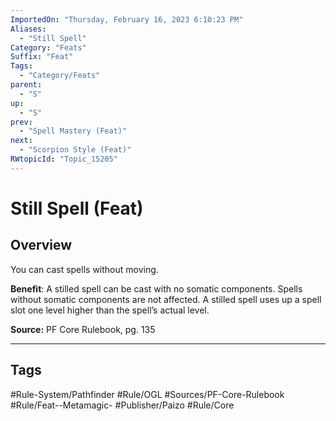 ```yaml
---
ImportedOn: "Thursday, February 16, 2023 6:10:23 PM"
Aliases:
  - "Still Spell"
Category: "Feats"
Suffix: "Feat"
Tags:
  - "Category/Feats"
parent:
  - "S"
up:
  - "S"
prev:
  - "Spell Mastery (Feat)"
next:
  - "Scorpion Style (Feat)"
RWtopicId: "Topic_15205"
---
```

# Still Spell (Feat)
## Overview
You can cast spells without moving.

**Benefit**: A stilled spell can be cast with no somatic components. Spells without somatic components are not affected. A stilled spell uses up a spell slot one level higher than the spell’s actual level.

**Source:** PF Core Rulebook, pg. 135


---
## Tags
#Rule-System/Pathfinder #Rule/OGL #Sources/PF-Core-Rulebook #Rule/Feat--Metamagic- #Publisher/Paizo #Rule/Core

